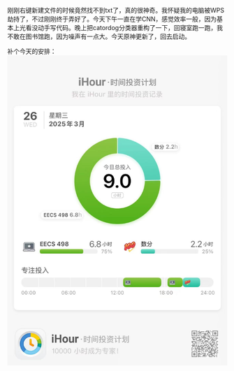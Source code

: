 刚刚右键新建文件的时候竟然找不到txt了，真的很神奇。我怀疑我的电脑被WPS劫持了，不过刚刚终于弄好了。今天下午一直在学CNN，感觉效率一般，因为基本上光看没动手写代码。晚上把catordog分类器重构了一下，回寝室跑一跑，我不敢在图书馆跑，因为噪声有一点大。今天原神更新了，回去启动。

补个今天的安排：![0326](./20250326.assets/微信图片_20250326223119.jpg)